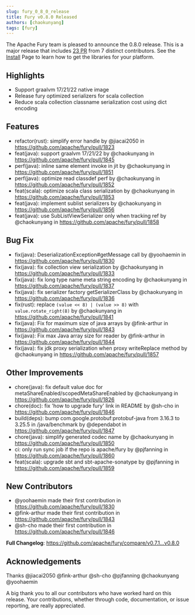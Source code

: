 ```yaml
---
slug: fury_0_8_0_release
title: Fury v0.8.0 Released
authors: [chaokunyang]
tags: [fury]
---
```


The Apache Fury team is pleased to announce the 0.8.0 release. This is a major release that includes [23 PR](https://github.com/apache/fury/compare/v0.7.1...v0.8.0) from 7 distinct contributors. See the [Install](https://fury.apache.org/docs/start/install) Page to learn how to get the libraries for your platform.

## Highlights

* Support graalvm 17/21/22 native image
* Release fury optimized serializers for scala collection
* Reduce scala collection classname serialization cost using dict encoding

## Features

* refactor(rust): simplify error handle by @jiacai2050 in https://github.com/apache/fury/pull/1823
* feat(java): support graalvm 17/21/22 by @chaokunyang in https://github.com/apache/fury/pull/1845
* perf(java): inline same element invoke in jit by @chaokunyang in https://github.com/apache/fury/pull/1851
* perf(java): optimize read classdef perf by @chaokunyang in https://github.com/apache/fury/pull/1852
* feat(scala): optimize scala class serialization by @chaokunyang in https://github.com/apache/fury/pull/1853
* feat(java): implement sublist serializers by @chaokunyang in https://github.com/apache/fury/pull/1856
* feat(java): use SubListViewSerializer only when tracking ref by @chaokunyang in https://github.com/apache/fury/pull/1858

## Bug Fix

* fix(java): DeserializationException#getMessage call by @yoohaemin in https://github.com/apache/fury/pull/1830
* fix(java): fix collection view serialization by @chaokunyang in https://github.com/apache/fury/pull/1833
* fix(java): fix long type name meta string encoding by @chaokunyang in https://github.com/apache/fury/pull/1837
* fix(java): fix serializer factory getSerializerClass by @chaokunyang in https://github.com/apache/fury/pull/1836
* fix(rust): replace `(value << 8) | (value >> 8)` with `value.rotate_right(8)` by @chaokunyang in https://github.com/apache/fury/pull/1841
* fix(java): Fix for maximum size of java arrays by @fink-arthur in https://github.com/apache/fury/pull/1843
* fix(java): Fix max Java array size for reader by @fink-arthur in https://github.com/apache/fury/pull/1844
* fix(java): fix jdk proxy serialization when proxy writeReplace method by @chaokunyang in https://github.com/apache/fury/pull/1857

## Other Improvements

* chore(java): fix default value doc for metaShareEnabled/scopedMetaShareEnabled by @chaokunyang in https://github.com/apache/fury/pull/1826
* chore(doc): fix 'how to upgrade fury' link in README by @sh-cho in https://github.com/apache/fury/pull/1846
* build(deps): bump com.google.protobuf:protobuf-java from 3.16.3 to 3.25.5 in /java/benchmark by @dependabot in https://github.com/apache/fury/pull/1847
* chore(java): simplify generated codec name by @chaokunyang in https://github.com/apache/fury/pull/1850
* ci: only run sync job if the repo is apache/fury by @pjfanning in https://github.com/apache/fury/pull/1860
* feat(scala): upgrade sbt and sbt-apache-sonatype by @pjfanning in https://github.com/apache/fury/pull/1859

## New Contributors

* @yoohaemin made their first contribution in https://github.com/apache/fury/pull/1830
* @fink-arthur made their first contribution in https://github.com/apache/fury/pull/1843
* @sh-cho made their first contribution in https://github.com/apache/fury/pull/1846

**Full Changelog**: https://github.com/apache/fury/compare/v0.7.1...v0.8.0

## Acknowledgements

Thanks @jiacai2050 @fink-arthur @sh-cho @pjfanning @chaokunyang @yoohaemin

A big thank you to all our contributors who have worked hard on this release. Your contributions, whether through code,
documentation, or issue reporting, are really appreciated.
